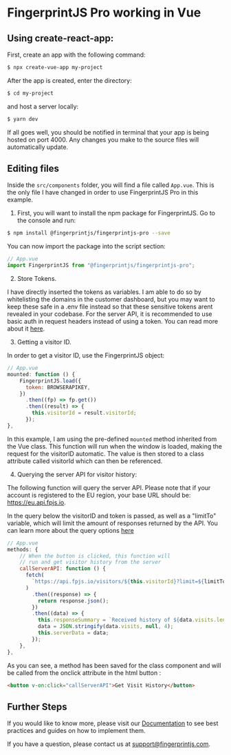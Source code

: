 # FingerprintJS Pro working in Vue

## Using create-react-app:

First, create an app with the following command:

```bash
$ npx create-vue-app my-project
```

After the app is created, enter the directory:

```bash
$ cd my-project
```

and host a server locally:

```bash
$ yarn dev
```

If all goes well, you should be notified in terminal that your app is being hosted on port 4000.
Any changes you make to the source files will automatically update.

## Editing files

Inside the `src/components` folder, you will find a file called `App.vue`. This is the only file I have changed in order to use FingerprintJS Pro in this example.

1. First, you will want to install the npm package for FingerprintJS. Go to the console and run:

```bash
$ npm install @fingerprintjs/fingerprintjs-pro --save
```

You can now import the package into the script section:

```javascript
// App.vue
import FingerprintJS from "@fingerprintjs/fingerprintjs-pro";
```

2. Store Tokens.

I have directly inserted the tokens as variables. I am able to do so by whitelisting the domains in the customer dashboard, but you may want to keep these safe in a .env file instead so that these sensitive tokens arent revealed in your codebase. For the server API, it is recommended to use basic auth in request headers instead of using a token. You can read more about it <a href="https://dev.fingerprintjs.com/docs/server-api#authentication" target="_blank"> here</a>.

3. Getting a visitor ID.

In order to get a visitor ID, use the FingerprintJS object:

```javascript
// App.vue
mounted: function () {
    FingerprintJS.load({
      token: BROWSERAPIKEY,
    })
      .then((fp) => fp.get())
      .then((result) => {
        this.visitorId = result.visitorId;
      });
},
```

In this example, I am using the pre-defined `mounted` method inherited from the Vue class. This function will run when the window is loaded, making the request for the visitorID automatic. The value is then stored to a class attribute called visitorId which can then be referenced.

4. Querying the server API for visitor history:

The following function will query the server API. Please note that if your account is registered to the EU region, your base URL should be: https://eu.api.fpjs.io.

In the query below the visitorID and token is passed, as well as a "limitTo" variable, which will limit the amount of responses returned by the API. You can learn more about the query options <a href="https://dev.fingerprintjs.com/docs/server-api" target="_blank"> here</a>

```javascript
// App.vue
methods: {
    // When the button is clicked, this function will
    // run and get visitor history from the server
    callServerAPI: function () {
      fetch(
        `https://api.fpjs.io/visitors/${this.visitorId}?limit=${limitTo}&token=${SERVERAPIKEY}`
      )
        .then((response) => {
          return response.json();
        })
        .then((data) => {
          this.responseSummary = `Received history of ${data.visits.length} visits:`;
          data = JSON.stringify(data.visits, null, 4);
          this.serverData = data;
        });
    },
},
```

As you can see, a method has been saved for the class component and will be called from the onclick attribute in the html button :

```html
<button v-on:click="callServerAPI">Get Visit History</button>
```

## Further Steps

If you would like to know more, please visit our [Documentation](https://dev.fingerprintjs.com/docs) to see best practices and guides on how to implement them.

If you have a question, please contact us at [support@fingerprintjs.com](support@fingerprintjs.com).
